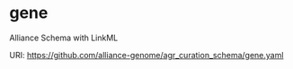 # gene

Alliance Schema with LinkML

URI: https://github.com/alliance-genome/agr_curation_schema/gene.yaml

